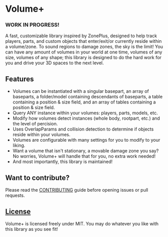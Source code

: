 # Volume+
### WORK IN PROGRESS! ###
A fast, customizable library inspired by ZonePlus, designed to help track players, parts, and custom objects that enter/exit/or currently reside within a volume/zone. To sound regions to damage zones, the sky is the limit! You can have any amount of volumes in your world at one time, volumes of any size, volumes of any shape; this library is designed to do the hard work for you and drive your 3D spaces to the next level.

## Features
* Volumes can be instantiated with a singular basepart, an array of baseparts, a folder/model containing descendants of baseparts, a table containing a position & size field, and an array of tables containing a position & size field.
* Query ANY instance within your volumes: players, parts, models, etc.
* Modify how volumes detect instances (whole body, rootpart, etc.) and the level of percision.
* Uses OverlapParams and collision detection to determine if objects reside within your volumes.
* Volumes are configurable with many settings for you to modify to your liking.
* Want a volume that isn't stationary, a movable damage zone you say? No worries, Volume+ will handle that for you, no extra work needed!
* And most importantly, this library is maintained!

## Want to contribute?
Please read the [CONTRIBUTING](/CONTRIBUTING.md) guide before opening issues or pull requests.

## [License](/LICENSE)
Volume+ is licensed freely under MIT. You may do whatever you like with this library as you see fit!